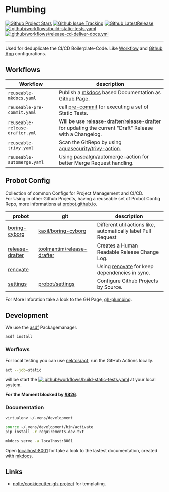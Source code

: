 # Plumbing

[![Github Project Stars](https://img.shields.io/github/stars/nolte/gh-plumbing.svg?label=Stars&style=social)](https://github.com/nolte/gh-plumbing) [![Github Issue Tracking](https://img.shields.io/github/issues-raw/nolte/gh-plumbing.svg)](https://github.com/nolte/gh-plumbing) [![Github LatestRelease](https://img.shields.io/github/release/nolte/gh-plumbing.svg)](https://github.com/nolte/gh-plumbing) [![.github/workflows/build-static-tests.yaml](https://github.com/nolte/gh-plumbing/actions/workflows/build-static-tests.yaml/badge.svg)](https://github.com/nolte/gh-plumbing/actions/workflows/build-static-tests.yaml) [![.github/workflows/release-cd-deliver-docs.yml](https://github.com/nolte/gh-plumbing/actions/workflows/release-cd-deliver-docs.yml/badge.svg)](https://github.com/nolte/gh-plumbing/actions/workflows/release-cd-deliver-docs.yml)

---

<!--intro-start-->
Used for deduplicate the CI/CD Boilerplate-Code. Like [Workflow](https://docs.github.com/en/actions) and [Github App](https://docs.github.com/en/developers/apps/getting-started-with-apps/about-apps) configurations.
<!--intro-end-->

## Workflows

<!--td-workflows-start-->
| Workflow                            | description                                                                                                                                                  |
|-------------------------------------|--------------------------------------------------------------------------------------------------------------------------------------------------------------|
| ```reuseable-mkdocs.yaml```         | Publish a [mkdocs](https://www.mkdocs.org/) based Documentation as [Github Page](https://pages.github.com/).                                                 |
| ```reuseable-pre-commit.yaml```     | call [pre-commit](https://pre-commit.com/) for executing a set of Static Tests.                                                                              |
| ```reuseable-release-drafter.yml``` | Will be use [release-drafter/release-drafter](https://github.com/release-drafter/release-drafter) for updating the current "Draft" Release with a Changelog. |
| ```reuseable-trivy.yaml```          | Scan the GitRepo by using [aquasecurity/trivy-action](https://github.com/aquasecurity/trivy-action).                                                         |
| ```reuseable-automerge.yaml```      | Using [pascalgn/automerge-action](https://github.com/pascalgn/automerge-action) for better Merge Request handling.                                           |
<!--td-workflows-end-->

## Probot Config

<!--probot-intro-start-->
Collection of common Configs for Project Management and CI/CD.  
For Using in other Github Projects, having a reuseable set of Probot Config Repo, more informations at [probot.github.io](https://probot.github.io/docs/best-practices/#configuration).
<!--probot-intro-end-->

<!--td-probot-apps-start-->
| probot                                                            | git                                                                         | description                                                                                                         |
|-------------------------------------------------------------------|-----------------------------------------------------------------------------|---------------------------------------------------------------------------------------------------------------------|
| [boring-cyborg](https://probot.github.io/apps/boring-cyborg/)     | [kaxil/boring-cyborg](https://github.com/kaxil/boring-cyborg)               | Different util actions like, automatically label Pull Request                                                       |
| [release-drafter](https://probot.github.io/apps/release-drafter/) | [toolmantim/release-drafter](https://github.com/toolmantim/release-drafter) | Creates a Human Readable Release Change Log.                                                                        |
| [renovate](https://github.com/apps/renovate)                      |                                                                             | Using [renovate](https://www.whitesourcesoftware.com/free-developer-tools/renovate/) for keep dependencies in sync. |
| [settings](https://probot.github.io/apps/settings/)               | [probot/settings](https://github.com/probot/settings)                       | Configure Github Projects by Source.                                                                                |
<!--td-probot-apps-end-->

For More Inforation take a look to the GH Page, [gh-plumbing](http://nolte.github.io/gh-plumbing).

## Development

<!--development-intro-start-->
We use the [asdf](https://asdf-vm.com/) Packagemanager.

```sh
asdf install
```

### Worflows

For local testing you can use [nektos/act](https://github.com/nektos/act), run the GitHub Actions locally.

```sh
act --job=static
```

will be start the [![.github/workflows/build-static-tests.yaml](https://github.com/nolte/gh-plumbing/actions/workflows/build-static-tests.yaml/badge.svg)](https://github.com/nolte/gh-plumbing/actions/workflows/build-static-tests.yaml) at your local system.

**For the Moment blocked by [#826](https://github.com/nektos/act/issues/826)**.

### Documentation

```sh
virtualenv ~/.vens/development

source ~/.vens/development/bin/activate
pip install -r requirements-dev.txt

mkdocs serve -a localhost:8001
```

Open [localhost:8001](http://localhost:8001/) for take a look to the lastest documentation, created with [mkdocs](https://www.mkdocs.org/).
<!--development-intro-end-->

## Links

* [nolte/cookiecutter-gh-project](https://github.com/nolte/cookiecutter-gh-project) for templating.
